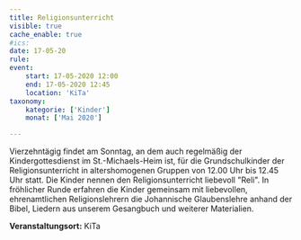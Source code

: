 ```yaml
---
title: Religionsunterricht
visible: true
cache_enable: true
#ics: 
date: 17-05-20
rule: 
event:
	start: 17-05-2020 12:00
	end: 17-05-2020 12:45
	location: 'KiTa'
taxonomy:
	kategorie: ['Kinder']
	monat: ['Mai 2020']

---
```

Vierzehntägig findet am Sonntag, an dem auch regelmäßig der Kindergottesdienst im St.-Michaels-Heim ist, für die Grundschulkinder der Religionsunterricht in altershomogenen Gruppen von 12.00 Uhr bis 12.45 Uhr statt. Die Kinder nennen den Religionsunterricht liebevoll "Reli". In fröhlicher Runde erfahren die Kinder gemeinsam mit liebevollen, ehrenamtlichen Religionslehrern die Johannische Glaubenslehre anhand der Bibel, Liedern aus unserem Gesangbuch und weiterer Materialien.



**Veranstaltungsort:** KiTa

